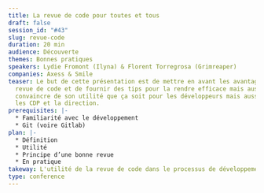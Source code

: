 ```yaml
---
title: La revue de code pour toutes et tous
draft: false
session_id: "#43"
slug: revue-code
duration: 20 min
audience: Découverte
themes: Bonnes pratiques
speakers: Lydie Fromont (Ilyna) & Florent Torregrosa (Grimreaper)
companies: Axess & Smile
teaser: Le but de cette présentation est de mettre en avant les avantages de la
  revue de code et de fournir des tips pour la rendre efficace mais aussi
  convaincre de son utilité que ça soit pour les développeurs mais aussi pour
  les CDP et la direction.
prerequisites: |-
  * Familiarité avec le développement
  * Git (voire Gitlab)
plan: |-
  * Définition
  * Utilité
  * Principe d’une bonne revue
  * En pratique
takeway: L'utilité de la revue de code dans le processus de développement.
type: conference
---
```

